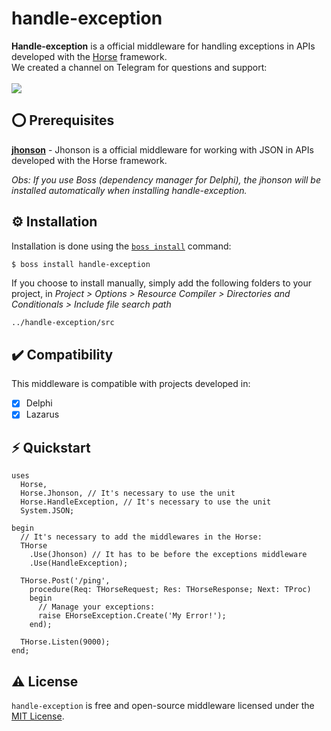 # handle-exception
<b>Handle-exception</b> is a official middleware for handling exceptions in APIs developed with the <a href="https://github.com/HashLoad/horse">Horse</a> framework.
<br>We created a channel on Telegram for questions and support:<br><br>
<a href="https://t.me/hashload">
  <img src="https://img.shields.io/badge/telegram-join%20channel-7289DA?style=flat-square">
</a>

## ⭕ Prerequisites
[**jhonson**](https://github.com/HashLoad/jhonson) - Jhonson is a official middleware for working with JSON in APIs developed with the Horse framework.

*Obs: If you use Boss (dependency manager for Delphi), the jhonson will be installed automatically when installing handle-exception.*

## ⚙️ Installation
Installation is done using the [`boss install`](https://github.com/HashLoad/boss) command:
``` sh
$ boss install handle-exception
```
If you choose to install manually, simply add the following folders to your project, in *Project > Options > Resource Compiler > Directories and Conditionals > Include file search path*
```
../handle-exception/src
```

## ✔️ Compatibility
This middleware is compatible with projects developed in:
- [X] Delphi
- [X] Lazarus

## ⚡️ Quickstart
```delphi
uses 
  Horse, 
  Horse.Jhonson, // It's necessary to use the unit
  Horse.HandleException, // It's necessary to use the unit
  System.JSON;

begin
  // It's necessary to add the middlewares in the Horse:
  THorse
    .Use(Jhonson) // It has to be before the exceptions middleware
    .Use(HandleException);

  THorse.Post('/ping',
    procedure(Req: THorseRequest; Res: THorseResponse; Next: TProc)
    begin
      // Manage your exceptions:
      raise EHorseException.Create('My Error!');
    end);

  THorse.Listen(9000);
end;
```

## ⚠️ License
`handle-exception` is free and open-source middleware licensed under the [MIT License](https://github.com/HashLoad/handle-exception/blob/master/LICENSE).
